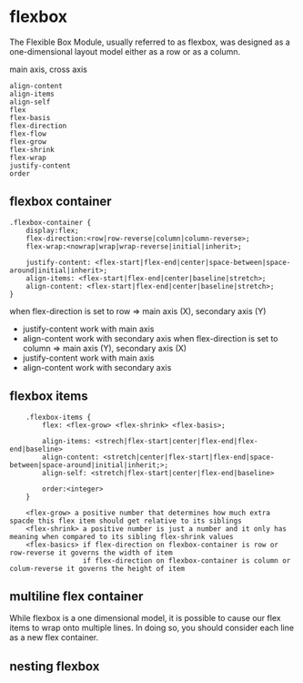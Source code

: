 # flexbox

The Flexible Box Module, usually referred to as flexbox, was designed as a one-dimensional layout model either as a row or as a column.

main axis, cross axis

    align-content
    align-items
    align-self
    flex
    flex-basis
    flex-direction
    flex-flow
    flex-grow
    flex-shrink
    flex-wrap
    justify-content
    order


## flexbox container

    .flexbox-container {
        display:flex;
        flex-direction:<row|row-reverse|column|column-reverse>;
        flex-wrap:<nowrap|wrap|wrap-reverse|initial|inherit>;
        
        justify-content: <flex-start|flex-end|center|space-between|space-around|initial|inherit>;
        align-items: <flex-start|flex-end|center|baseline|stretch>;
        align-content: <flex-start|flex-end|center|baseline|stretch>; 
    }


when flex-direction is set to row => main axis (X), secondary axis (Y)
* justify-content work with main axis
* align-content work with secondary axis
when flex-direction is set to column => main axis (Y), secondary axis (X)
* justify-content work with main axis
* align-content work with secondary axis

## flexbox items

        .flexbox-items {
            flex: <flex-grow> <flex-shrink> <flex-basis>;

            align-items: <strech|flex-start|center|flex-end|flex-end|baseline>
            align-content: <stretch|center|flex-start|flex-end|space-between|space-around|initial|inherit;>;
            align-self: <stretch|flex-start|center|flex-end|baseline>
	
            order:<integer>
        }

        <flex-grow> a positive number that determines how much extra spacde this flex item should get relative to its siblings
        <flex-shrink> a positive number is just a number and it only has meaning when compared to its sibling flex-shrink values
        <flex-basics> if flex-direction on flexbox-container is row or row-reverse it governs the width of item
                      if flex-direction on flexbox-container is column or colum-reverse it governs the height of item


## multiline flex container

While flexbox is a one dimensional model, it is possible to cause our flex items to wrap onto multiple lines. In doing so, you should consider each line as a new flex container. 



## nesting flexbox











